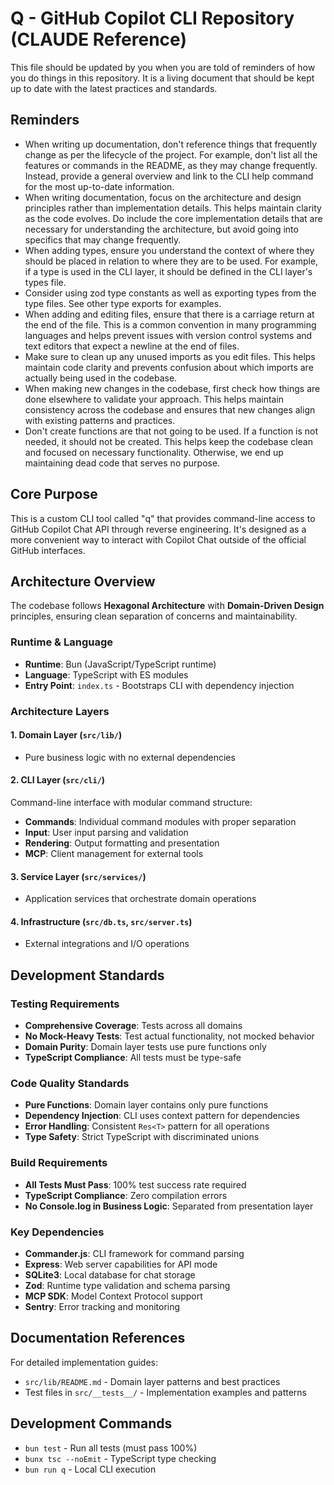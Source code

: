 # Q - GitHub Copilot CLI Repository (CLAUDE Reference)

This file should be updated by you when you are told of reminders of how you do things in this repository. It is a living document that should be kept up to date with the latest practices and standards.

## Reminders

- When writing up documentation, don't reference things that frequently change as per the lifecycle of the project. For example, don't list all the features or commands in the README, as they may change frequently. Instead, provide a general overview and link to the CLI help command for the most up-to-date information.
- When writing documentation, focus on the architecture and design principles rather than implementation details. This helps maintain clarity as the code evolves. Do include the core implementation details that are necessary for understanding the architecture, but avoid going into specifics that may change frequently.
- When adding types, ensure you understand the context of where they should be placed in relation to where they are to be used. For example, if a type is used in the CLI layer, it should be defined in the CLI layer's types file.
- Consider using zod type constants as well as exporting types from the type files. See other type exports for examples.
- When adding and editing files, ensure that there is a carriage return at the end of the file. This is a common convention in many programming languages and helps prevent issues with version control systems and text editors that expect a newline at the end of files.
- Make sure to clean up any unused imports as you edit files. This helps maintain code clarity and prevents confusion about which imports are actually being used in the codebase.
- When making new changes in the codebase, first check how things are done elsewhere to validate your approach. This helps maintain consistency across the codebase and ensures that new changes align with existing patterns and practices.
- Don't create functions are that not going to be used. If a function is not needed, it should not be created. This helps keep the codebase clean and focused on necessary functionality. Otherwise, we end up maintaining dead code that serves no purpose.

## Core Purpose

This is a custom CLI tool called "q" that provides command-line access to GitHub Copilot Chat API through reverse engineering. It's designed as a more convenient way to interact with Copilot Chat outside of the official GitHub interfaces.

## Architecture Overview

The codebase follows **Hexagonal Architecture** with **Domain-Driven Design** principles, ensuring clean separation of concerns and maintainability.

### Runtime & Language

- **Runtime**: Bun (JavaScript/TypeScript runtime)
- **Language**: TypeScript with ES modules
- **Entry Point**: `index.ts` - Bootstraps CLI with dependency injection

### Architecture Layers

#### 1. Domain Layer (`src/lib/`)

- Pure business logic with no external dependencies

#### 2. CLI Layer (`src/cli/`)

Command-line interface with modular command structure:

- **Commands**: Individual command modules with proper separation
- **Input**: User input parsing and validation
- **Rendering**: Output formatting and presentation
- **MCP**: Client management for external tools

#### 3. Service Layer (`src/services/`)

- Application services that orchestrate domain operations

#### 4. Infrastructure (`src/db.ts`, `src/server.ts`)

- External integrations and I/O operations

## Development Standards

### Testing Requirements

- **Comprehensive Coverage**: Tests across all domains
- **No Mock-Heavy Tests**: Test actual functionality, not mocked behavior
- **Domain Purity**: Domain layer tests use pure functions only
- **TypeScript Compliance**: All tests must be type-safe

### Code Quality Standards

- **Pure Functions**: Domain layer contains only pure functions
- **Dependency Injection**: CLI uses context pattern for dependencies
- **Error Handling**: Consistent `Res<T>` pattern for all operations
- **Type Safety**: Strict TypeScript with discriminated unions

### Build Requirements

- **All Tests Must Pass**: 100% test success rate required
- **TypeScript Compliance**: Zero compilation errors
- **No Console.log in Business Logic**: Separated from presentation layer

### Key Dependencies

- **Commander.js**: CLI framework for command parsing
- **Express**: Web server capabilities for API mode
- **SQLite3**: Local database for chat storage
- **Zod**: Runtime type validation and schema parsing
- **MCP SDK**: Model Context Protocol support
- **Sentry**: Error tracking and monitoring

## Documentation References

For detailed implementation guides:

- `src/lib/README.md` - Domain layer patterns and best practices
- Test files in `src/__tests__/` - Implementation examples and patterns

## Development Commands

- `bun test` - Run all tests (must pass 100%)
- `bunx tsc --noEmit` - TypeScript type checking
- `bun run q` - Local CLI execution
